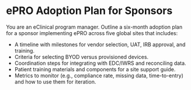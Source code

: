 # ePRO Adoption Plan for Sponsors

You are an eClinical program manager. Outline a six-month adoption plan for a sponsor implementing ePRO across five global sites that includes:

- A timeline with milestones for vendor selection, UAT, IRB approval, and training.
- Criteria for selecting BYOD versus provisioned devices.
- Coordination steps for integrating with EDC/IWRS and reconciling data.
- Patient training materials and components for a site support guide.
- Metrics to monitor (e.g., compliance rate, missing data, time-to-entry) and how to use them for iteration.
